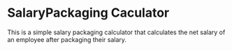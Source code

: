 SalaryPackaging Caculator
=========================
This is a simple salary packaging calculator that calculates the net salary of an employee after packaging their salary. 
